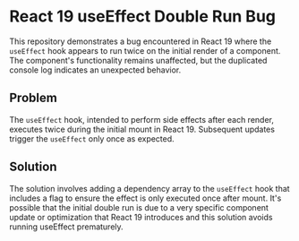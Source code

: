 # React 19 useEffect Double Run Bug

This repository demonstrates a bug encountered in React 19 where the `useEffect` hook appears to run twice on the initial render of a component. The component's functionality remains unaffected, but the duplicated console log indicates an unexpected behavior.

## Problem

The `useEffect` hook, intended to perform side effects after each render, executes twice during the initial mount in React 19. Subsequent updates trigger the `useEffect` only once as expected.

## Solution

The solution involves adding a dependency array to the `useEffect` hook that includes a flag to ensure the effect is only executed once after mount.  It's possible that the initial double run is due to a very specific component update or optimization that React 19 introduces and this solution avoids running useEffect prematurely.